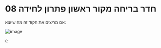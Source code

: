 # חדר בריחה מקור ראשון פתרון לחידה 08

אם מריצים את הקוד זה מה שיוצא:

![image](https://user-images.githubusercontent.com/17409580/167440604-e36f62a5-2062-416d-82e2-9649476b88f9.png)

(:
